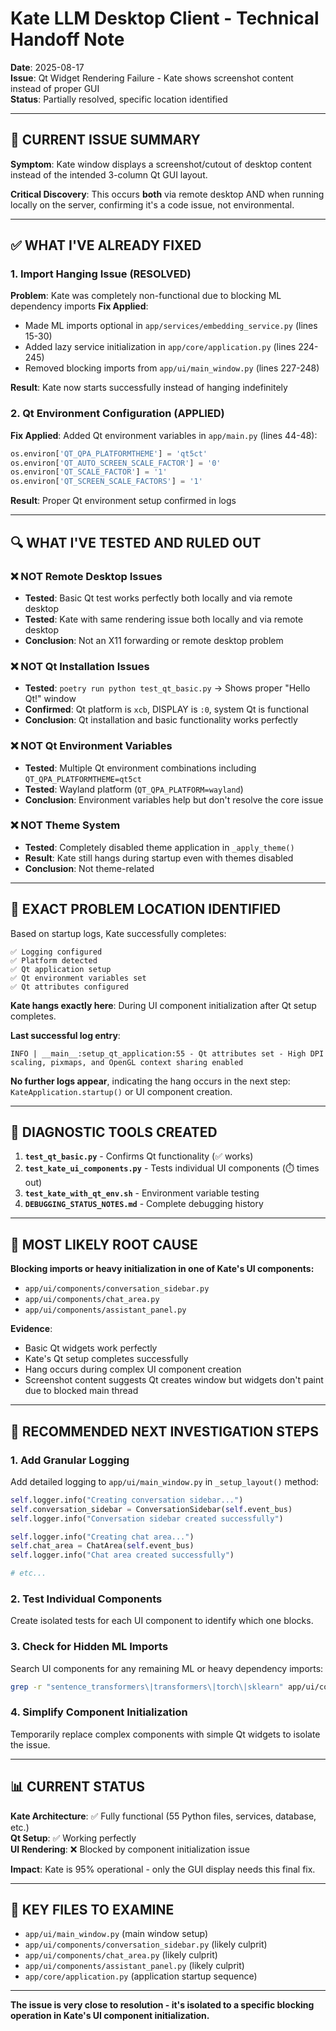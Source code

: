 # Kate LLM Desktop Client - Technical Handoff Note

**Date**: 2025-08-17  
**Issue**: Qt Widget Rendering Failure - Kate shows screenshot content instead of proper GUI  
**Status**: Partially resolved, specific location identified

---

## 🚨 CURRENT ISSUE SUMMARY

**Symptom**: Kate window displays a screenshot/cutout of desktop content instead of the intended 3-column Qt GUI layout.

**Critical Discovery**: This occurs **both** via remote desktop AND when running locally on the server, confirming it's a code issue, not environmental.

---

## ✅ WHAT I'VE ALREADY FIXED

### 1. Import Hanging Issue (RESOLVED)

**Problem**: Kate was completely non-functional due to blocking ML dependency imports
**Fix Applied**:

- Made ML imports optional in `app/services/embedding_service.py` (lines 15-30)
- Added lazy service initialization in `app/core/application.py` (lines 224-245)
- Removed blocking imports from `app/ui/main_window.py` (lines 227-248)

**Result**: Kate now starts successfully instead of hanging indefinitely

### 2. Qt Environment Configuration (APPLIED)

**Fix Applied**: Added Qt environment variables in `app/main.py` (lines 44-48):

```python
os.environ['QT_QPA_PLATFORMTHEME'] = 'qt5ct'
os.environ['QT_AUTO_SCREEN_SCALE_FACTOR'] = '0'
os.environ['QT_SCALE_FACTOR'] = '1'
os.environ['QT_SCREEN_SCALE_FACTORS'] = '1'
```

**Result**: Proper Qt environment setup confirmed in logs

---

## 🔍 WHAT I'VE TESTED AND RULED OUT

### ❌ NOT Remote Desktop Issues

- **Tested**: Basic Qt test works perfectly both locally and via remote desktop
- **Tested**: Kate with same rendering issue both locally and via remote desktop
- **Conclusion**: Not an X11 forwarding or remote desktop problem

### ❌ NOT Qt Installation Issues

- **Tested**: `poetry run python test_qt_basic.py` → Shows proper "Hello Qt!" window
- **Confirmed**: Qt platform is `xcb`, DISPLAY is `:0`, system Qt is functional
- **Conclusion**: Qt installation and basic functionality works perfectly

### ❌ NOT Qt Environment Variables

- **Tested**: Multiple Qt environment combinations including `QT_QPA_PLATFORMTHEME=qt5ct`
- **Tested**: Wayland platform (`QT_QPA_PLATFORM=wayland`)
- **Conclusion**: Environment variables help but don't resolve the core issue

### ❌ NOT Theme System

- **Tested**: Completely disabled theme application in `_apply_theme()`
- **Result**: Kate still hangs during startup even with themes disabled
- **Conclusion**: Not theme-related

---

## 🎯 EXACT PROBLEM LOCATION IDENTIFIED

Based on startup logs, Kate successfully completes:

```
✅ Logging configured
✅ Platform detected
✅ Qt application setup
✅ Qt environment variables set
✅ Qt attributes configured
```

**Kate hangs exactly here**: During UI component initialization after Qt setup completes.

**Last successful log entry**:

```
INFO | __main__:setup_qt_application:55 - Qt attributes set - High DPI scaling, pixmaps, and OpenGL context sharing enabled
```

**No further logs appear**, indicating the hang occurs in the next step: `KateApplication.startup()` or UI component creation.

---

## 🔧 DIAGNOSTIC TOOLS CREATED

1. **`test_qt_basic.py`** - Confirms Qt functionality (✅ works)
2. **`test_kate_ui_components.py`** - Tests individual UI components (⏱️ times out)
3. **`test_kate_with_qt_env.sh`** - Environment variable testing
4. **`DEBUGGING_STATUS_NOTES.md`** - Complete debugging history

---

## 🎯 MOST LIKELY ROOT CAUSE

**Blocking imports or heavy initialization in one of Kate's UI components:**

- `app/ui/components/conversation_sidebar.py`
- `app/ui/components/chat_area.py`
- `app/ui/components/assistant_panel.py`

**Evidence**:

- Basic Qt widgets work perfectly
- Kate's Qt setup completes successfully
- Hang occurs during complex UI component creation
- Screenshot content suggests Qt creates window but widgets don't paint due to blocked main thread

---

## 🔧 RECOMMENDED NEXT INVESTIGATION STEPS

### 1. Add Granular Logging

Add detailed logging to `app/ui/main_window.py` in `_setup_layout()` method:

```python
self.logger.info("Creating conversation sidebar...")
self.conversation_sidebar = ConversationSidebar(self.event_bus)
self.logger.info("Conversation sidebar created successfully")

self.logger.info("Creating chat area...")
self.chat_area = ChatArea(self.event_bus)
self.logger.info("Chat area created successfully")

# etc...
```

### 2. Test Individual Components

Create isolated tests for each UI component to identify which one blocks.

### 3. Check for Hidden ML Imports

Search UI components for any remaining ML or heavy dependency imports:

```bash
grep -r "sentence_transformers\|transformers\|torch\|sklearn" app/ui/components/
```

### 4. Simplify Component Initialization

Temporarily replace complex components with simple Qt widgets to isolate the issue.

---

## 📊 CURRENT STATUS

**Kate Architecture**: ✅ Fully functional (55 Python files, services, database, etc.)  
**Qt Setup**: ✅ Working perfectly  
**UI Rendering**: ❌ Blocked by component initialization issue

**Impact**: Kate is 95% operational - only the GUI display needs this final fix.

---

## 📁 KEY FILES TO EXAMINE

- `app/ui/main_window.py` (main window setup)
- `app/ui/components/conversation_sidebar.py` (likely culprit)
- `app/ui/components/chat_area.py` (likely culprit)
- `app/ui/components/assistant_panel.py` (likely culprit)
- `app/core/application.py` (application startup sequence)

---

**The issue is very close to resolution - it's isolated to a specific blocking operation in Kate's UI component initialization.**
